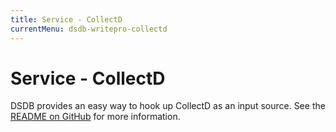 ```yaml
---
title: Service - CollectD
currentMenu: dsdb-writepro-collectd
---
```


# Service - CollectD

DSDB provides an easy way to hook up CollectD as an input source.
See the [README on GitHub](https://github.com/dasudian/dsdb/blob/master/services/collectd/README.md) for more information.
